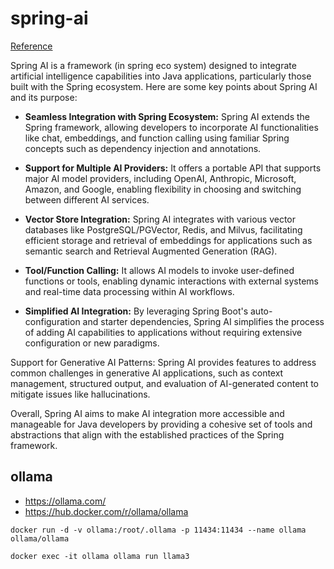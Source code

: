 # spring-ai

[Reference](https://docs.spring.io/spring-ai/reference/)

Spring AI is a framework (in spring eco system) designed to integrate artificial intelligence capabilities into Java applications, particularly those built with the Spring ecosystem. Here are some key points about Spring AI and its purpose:


- **Seamless Integration with Spring Ecosystem:** Spring AI extends the Spring framework, allowing developers to incorporate AI functionalities like chat, embeddings, and function calling using familiar Spring concepts such as dependency injection and annotations.

- **Support for Multiple AI Providers:** It offers a portable API that supports major AI model providers, including OpenAI, Anthropic, Microsoft, Amazon, and Google, enabling flexibility in choosing and switching between different AI services.

- **Vector Store Integration:** Spring AI integrates with various vector databases like PostgreSQL/PGVector, Redis, and Milvus, facilitating efficient storage and retrieval of embeddings for applications such as semantic search and Retrieval Augmented Generation (RAG).

- **Tool/Function Calling:** It allows AI models to invoke user-defined functions or tools, enabling dynamic interactions with external systems and real-time data processing within AI workflows.

- **Simplified AI Integration:** By leveraging Spring Boot's auto-configuration and starter dependencies, Spring AI simplifies the process of adding AI capabilities to applications without requiring extensive configuration or new paradigms.

Support for Generative AI Patterns: Spring AI provides features to address common challenges in generative AI applications, such as context management, structured output, and evaluation of AI-generated content to mitigate issues like hallucinations.

Overall, Spring AI aims to make AI integration more accessible and manageable for Java developers by providing a cohesive set of tools and abstractions that align with the established practices of the Spring framework.


## ollama
- https://ollama.com/
- https://hub.docker.com/r/ollama/ollama

```shell
docker run -d -v ollama:/root/.ollama -p 11434:11434 --name ollama ollama/ollama

docker exec -it ollama ollama run llama3

```